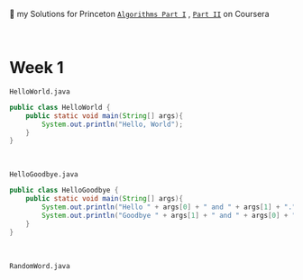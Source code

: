 :tada: my Solutions for Princeton [`Algorithms Part I`](https://www.coursera.org/learn/algorithms-part1/home/welcome) , [`Part II`](https://www.coursera.org/learn/algorithms-part2/home/welcome) on Coursera


&nbsp;
&nbsp;


# Week 1
`HelloWorld.java`
```java
public class HelloWorld {
    public static void main(String[] args){
        System.out.println("Hello, World");
    }
}
```

&nbsp;


`HelloGoodbye.java`
```java
public class HelloGoodbye {
    public static void main(String[] args){
        System.out.println("Hello " + args[0] + " and " + args[1] + ".");
        System.out.println("Goodbye " + args[1] + " and " + args[0] + ".");
    }
}
```

&nbsp;


`RandomWord.java`
```java
```

